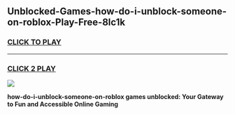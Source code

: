 
## Unblocked-Games-how-do-i-unblock-someone-on-roblox-Play-Free-8lc1k
<h3>
<a href="https://premium76.site?title=how-do-i-unblock-someone-on-roblox&ref=10A">CLICK TO PLAY</a></h3>
<hr>

<h3>
<a href="https://premium76.site?title=how-do-i-unblock-someone-on-roblox&ref=10A">CLICK 2 PLAY</a>
  
</h3>

<a href="https://premium76.site?title=how-do-i-unblock-someone-on-roblox&ref=10A"><img src="https://clearcache.store/games.png"></a>


**how-do-i-unblock-someone-on-roblox games unblocked: Your Gateway to Fun and Accessible Online Gaming**
